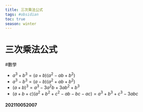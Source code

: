 ```yaml
---
title: 三次乘法公式
tags: #obsidian 
toc: true
season: winter
---
```

# 三次乘法公式
#數學 

- $a^3+b^3=(a+b)(a^2-ab+b^2)$
- $a^3-b^3=(a-b)(a^2+ab+b^2)$
- $(a+b)^3=a^3-3a^2b+3ab^2+b^3$
- $(a+b+c)(a^2+b^2+c^2-ab-bc-ac)=a^3+b^3+c^3-3abc$

#### 202110052007

